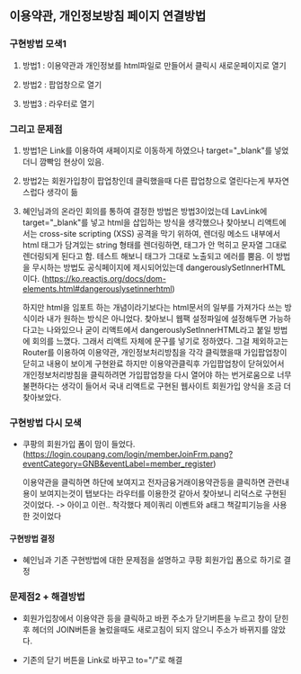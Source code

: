 ## 이용약관, 개인정보방침 페이지 연결방법

### 구현방법 모색1

1. 방법1 : 이용약관과 개인정보를  html파일로 만들어서 클릭시 새로운페이지로 열기

2. 방법2 : 팝업창으로 열기
   
3. 방법3 : 라우터로 열기

###  그리고 문제점

1. 방법1은 Link를 이용하여 새페이지로 이동하게 하였으나 target="_blank"를 넣었더니 깜빡임 현상이 있음. 

2. 방법2는 회원가입창이 팝업창인데 클릭했을때 다른 팝업창으로 열린다는게 부자연스럽다 생각이 듦

3. 혜인님과의 온라인 회의를 통하여 결정한 방법은 방법3이었는데 LavLink에 target="_blank"를 넣고 html을 삽입하는 방식을
   생각했으나 찾아보니  리액트에서는 cross-site scripting (XSS) 공격을 막기 위하여, 렌더링 메소드 내부에서 html 태그가 담겨있는 string 형태를 렌더링하면, 태그가 안 먹히고 문자열 그대로 렌더링되게 된다고 함. 테스트 해보니 태그가 그대로 노출되고 에러를 뿜음.
   이 방법을 무시하는 방법도 공식페이지에 제시되어있는데 dangerouslySetInnerHTML이다.
   (https://ko.reactjs.org/docs/dom-elements.html#dangerouslysetinnerhtml)

   하지만 html을 임포트 하는 개념이라기보다는 html문서의  일부를 가져가다 쓰는 방식이라 내가 원하는 방식은 아니었다.
   찾아보니 웹팩 설정파일에 설정해두면 가능하다고는 나와있으나 굳이 리액트에서 dangerouslySetInnerHTML라고 붙일 방법에
   회의를 느꼈다.
   그래서 리액트 자체에 문구를 넣기로 정하였다.
   그걸 제외하고는 Router를 이용하여 이용약관, 개인정보처리방침을 각각 클릭했을때 가입팝업창이 닫히고 내용이 보이게 구현완료
   하지만 이용약관클릭후 가입팝업창이 닫혀있어서 개인정보처리방침을 클릭하려면 가입팝업창을 다시 열어야 하는 번거로움으로 
   너무 불편하다는 생각이 들어서 국내 리액트로 구현된 웹사이트 회원가입 양식을 조금 더 찾아보았다.


###  구현방법 다시 모색
	
*  쿠팡의 회원가입 폼이 맘이 들었다. (https://login.coupang.com/login/memberJoinFrm.pang?eventCategory=GNB&eventLabel=member_register)

	이용약관을 클릭하면 하단에 보여지고  전자금융거래이용약관등을 클릭하면 관련내용이 보여지는것이 탭보다는 라우터를 이용한것
	같아서 찾아보니 리덕스로 구현된 것이었다.  -> 아이고 이런.. 착각했다 제이쿼리 이벤트와 a태그 책갈피기능을 사용한 것이었다

#### 구현방법 결정 

*  혜인님과 기존 구현방법에 대한 문제점을 설명하고 쿠팡 회원가입 폼으로 하기로 결정 

###  문제점2 + 해결방법

*  회원가입창에서 이용약관 등을 클릭하고 바뀐 주소가 닫기버튼을 누르고 창이 닫힌 후 헤더의 JOIN버튼을 눌렀을때도 새로고침이 되지 않으니
  주소가 바뀌지를 않았다. 

* 기존의 닫기 버튼을 Link로 바꾸고 to="/"로 해결 
